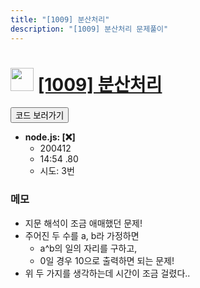 ```yaml
---
title: "[1009] 분산처리"
description: "[1009] 분산처리 문제풀이"
---
```

<h1><img src="https://doky.space/assets/icpclev/u0.svg" height="37px"> <a href="http://icpc.me/1009">[1009] 분산처리</a></h1>

<a href="https://github.com/DokySp/acmicpc-practice/tree/master/1009"><button class="btn btn-info">코드 보러가기</button></a>

- **node.js: [:x:]**
  - 200412
  - 14:54 .80
  - 시도: 3번

### 메모
 - 지문 해석이 조금 애매했던 문제!
 - 주어진 두 수를 a, b라 가정하면
    - a^b의 일의 자리를 구하고, 
    - 0일 경우 10으로 출력하면 되는 문제!
 - 위 두 가지를 생각하는데 시간이 조금 걸렸다..
